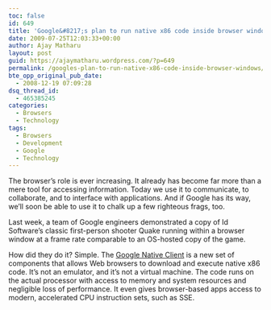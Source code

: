 ```yaml
---
toc: false
id: 649
title: 'Google&#8217;s plan to run native x86 code inside browser windows'
date: 2009-07-25T12:03:33+00:00
author: Ajay Matharu
layout: post
guid: https://ajaymatharu.wordpress.com/?p=649
permalink: /googles-plan-to-run-native-x86-code-inside-browser-windows/
bte_opp_original_pub_date:
  - 2008-12-19 07:09:28
dsq_thread_id:
  - 465385245
categories:
  - Browsers
  - Technology
tags:
  - Browsers
  - Development
  - Google
  - Technology
---
```

The browser&#8217;s role is ever increasing. It already has become far more than a mere tool for accessing information. Today we use it to communicate, to collaborate, and to interface with applications. And if Google has its way, we&#8217;ll soon be able to use it to chalk up a few righteous frags, too.

Last week, a team of Google engineers demonstrated a copy of Id Software&#8217;s classic first-person shooter Quake running within a browser window at a frame rate comparable to an OS-hosted copy of the game.

How did they do it? Simple. The <a href="https://code.google.com/p/nativeclient/" target="_blank">Google Native Client</a> is a new set of components that allows Web browsers to download and execute native x86 code. It&#8217;s not an emulator, and it&#8217;s not a virtual machine. The code runs on the actual processor with access to memory and system resources and negligible loss of performance. It even gives browser-based apps access to modern, accelerated CPU instruction sets, such as SSE.
